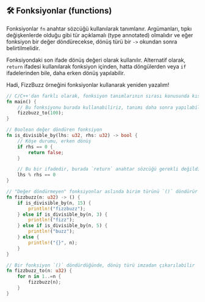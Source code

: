 ## 🛠️ Fonksiyonlar (functions)

Fonksiyonlar `fn` anahtar sözcüğü kullanılarak tanımlanır. Argümanları, tıpkı değişkenlerde olduğu gibi tür açıklamalı (type annotated) olmalıdır ve eğer fonksiyon bir değer döndürecekse, dönüş türü bir `->` okundan sonra belirtilmelidir.

Fonksiyondaki son ifade dönüş değeri olarak kullanılır. Alternatif olarak, `return` ifadesi kullanılarak fonksiyon içinden, hatta döngülerden veya `if` ifadelerinden bile, daha erken dönüş yapılabilir.

Hadi, FizzBuzz örneğini fonksiyonlar kullanarak yeniden yazalım!

```rust
// C/C++'dan farklı olarak, fonksiyon tanımlarının sırası konusunda kısıtlama yoktur
fn main() {
    // Bu fonksiyonu burada kullanabiliriz, tanımı daha sonra yapılabilir
    fizzbuzz_to(100);
}

// Boolean değer döndüren fonksiyon
fn is_divisible_by(lhs: u32, rhs: u32) -> bool {
    // Köşe durumu, erken dönüş
    if rhs == 0 {
        return false;
    }

    // Bu bir ifadedir, burada `return` anahtar sözcüğü gerekli değildir
    lhs % rhs == 0
}

// "Değer döndürmeyen" fonksiyonlar aslında birim türünü `()` döndürür
fn fizzbuzz(n: u32) -> () {
    if is_divisible_by(n, 15) {
        println!("fizzbuzz");
    } else if is_divisible_by(n, 3) {
        println!("fizz");
    } else if is_divisible_by(n, 5) {
        println!("buzz");
    } else {
        println!("{}", n);
    }
}

// Bir fonksiyon `()` döndürdüğünde, dönüş türü imzadan çıkarılabilir
fn fizzbuzz_to(n: u32) {
    for n in 1..=n {
        fizzbuzz(n);
    }
}
```
